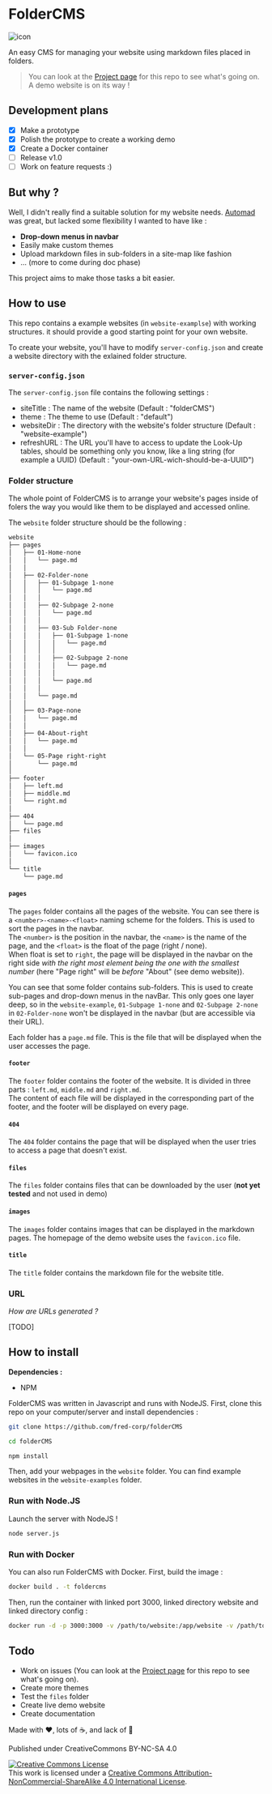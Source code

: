 # FolderCMS

![icon](/website-examples/Demo/images/favicon.ico)

An easy CMS for managing your website using markdown files placed in folders.

> You can look at the [Project page](https://github.com/users/fred-corp/projects/1/views/4) for this repo to see what's going on.  
> A demo website is on its way !

## Development plans

* [x] Make a prototype
* [x] Polish the prototype to create a working demo
* [x] Create a Docker container
* [ ] Release v1.0
* [ ] Work on feature requests :)

## But why ?

Well, I didn't really find a suitable solution for my website needs. [Automad](https://automad.org) was great, but lacked some flexibility I wanted to have like :

* **Drop-down menus in navbar**  
* Easily make custom themes  
* Upload markdown files in sub-folders in a site-map like fashion
* ... (more to come during doc phase)

This project aims to make those tasks a bit easier.

## How to use

This repo contains a example websites (in ```website-examplse```) with working structures. it should provide a good starting point for your own website.

To create your website, you'll have to modify ```server-config.json``` and create a website directory with the exlained folder structure.

### ```server-config.json```

The ```server-config.json``` file contains the following settings :

* siteTitle : The name of the website (Default : "folderCMS")  
* theme : The theme to use (Default : "default")  
* websiteDir : The directory with the website's folder structure (Default : "website-example")  
* refreshURL : The URL you'll have to access to update the Look-Up tables, should be something only you know, like a ling string (for example a UUID) (Default : "your-own-URL-wich-should-be-a-UUID")  

### Folder structure

The whole point of FolderCMS is to arrange your website's pages inside of folers the way you would like them to be displayed and accessed online.

The ```website``` folder structure should be the following :

```zsh
website
├── pages
│   ├── 01-Home-none
│   │   └── page.md
│   │
│   ├── 02-Folder-none
│   │   ├── 01-Subpage 1-none
│   │   │   └── page.md
│   │   │
│   │   ├── 02-Subpage 2-none
│   │   │   └── page.md
│   │   │
│   │   ├── 03-Sub Folder-none
│   │   │   ├── 01-Subpage 1-none
│   │   │   │   └── page.md
│   │   │   │
│   │   │   ├── 02-Subpage 2-none
│   │   │   │   └── page.md
│   │   │   │
│   │   │   └── page.md
│   │   │
│   │   └── page.md
│   │
│   ├── 03-Page-none
│   │   └── page.md
│   │
│   ├── 04-About-right
│   │   └── page.md
│   │
│   └── 05-Page right-right
│       └── page.md
│
├── footer
│   ├── left.md
│   ├── middle.md
│   └── right.md
│
├── 404
│   └── page.md
├── files
│
├── images
│   └── favicon.ico
│
└── title
    └── page.md
```

#### ```pages```

The ```pages``` folder contains all the pages of the website. You can see there is a ```<number>-<name>-<float>``` naming scheme for the folders. This is used to sort the pages in the navbar.  
The ```<number>``` is the position in the navbar, the ```<name>``` is the name of the page, and the ```<float>``` is the float of the page (right / none).  
When float is set to ```right```, the page will be displayed in the navbar on the right side *with the right most element being the one with the smallest number* (here "Page right" will be *before* "About" (see demo website)).

You can see that some folder contains sub-folders. This is used to create sub-pages and drop-down menus in the navBar. This only goes one layer deep, so in the ```website-example```, ```01-Subpage 1-none``` and ```02-Subpage 2-none``` in ```02-Folder-none``` won't be displayed in the navbar (but are accessible via their URL).

Each folder has a ```page.md``` file. This is the file that will be displayed when the user accesses the page.

#### ```footer```

The ```footer``` folder contains the footer of the website. It is divided in three parts : ```left.md```, ```middle.md``` and ```right.md```.  
The content of each file will be displayed in the corresponding part of the footer, and the footer will be displayed on every page.

#### ```404```

The ```404``` folder contains the page that will be displayed when the user tries to access a page that doesn't exist.

#### ```files```

The ```files``` folder contains files that can be downloaded by the user (**not yet tested** and not used in demo)

#### ```images```

The ```images``` folder contains images that can be displayed in the markdown pages. The homepage of the demo website uses the ```favicon.ico``` file.

#### ```title```

The ```title``` folder contains the markdown file for the website title.

### URL

*How are URLs generated ?*

[TODO]

## How to install

**Dependencies :**

* NPM

FolderCMS was written in Javascript and runs with NodeJS. First, clone this repo on your computer/server and install dependencies :

``` zsh
git clone https://github.com/fred-corp/folderCMS

cd folderCMS

npm install
```

Then, add your webpages in the ```website``` folder. You can find example websites in the ```website-examples``` folder.

### Run with Node.JS

Launch the server with NodeJS !

``` zsh
node server.js
```

### Run with Docker

You can also run FolderCMS with Docker. First, build the image :

``` zsh
docker build . -t foldercms
```

Then, run the container with linked port 3000, linked directory website and linked directory config :

``` zsh
docker run -d -p 3000:3000 -v /path/to/website:/app/website -v /path/to/config:/app/config --name FolderCMS-site foldercms
```

## Todo

* Work on issues (You can look at the [Project page](https://github.com/users/fred-corp/projects/1/views/4) for this repo to see what's going on).  
* Create more themes
* Test the ```files``` folder
* Create live demo website  
* Create documentation  

Made with ❤️, lots of ☕️, and lack of 🛌

Published under CreativeCommons BY-NC-SA 4.0

[![Creative Commons License](https://i.creativecommons.org/l/by-nc-sa/4.0/88x31.png)](http://creativecommons.org/licenses/by-nc-sa/4.0/)  
This work is licensed under a [Creative Commons Attribution-NonCommercial-ShareAlike 4.0 International License](http://creativecommons.org/licenses/by-nc-sa/4.0/).
